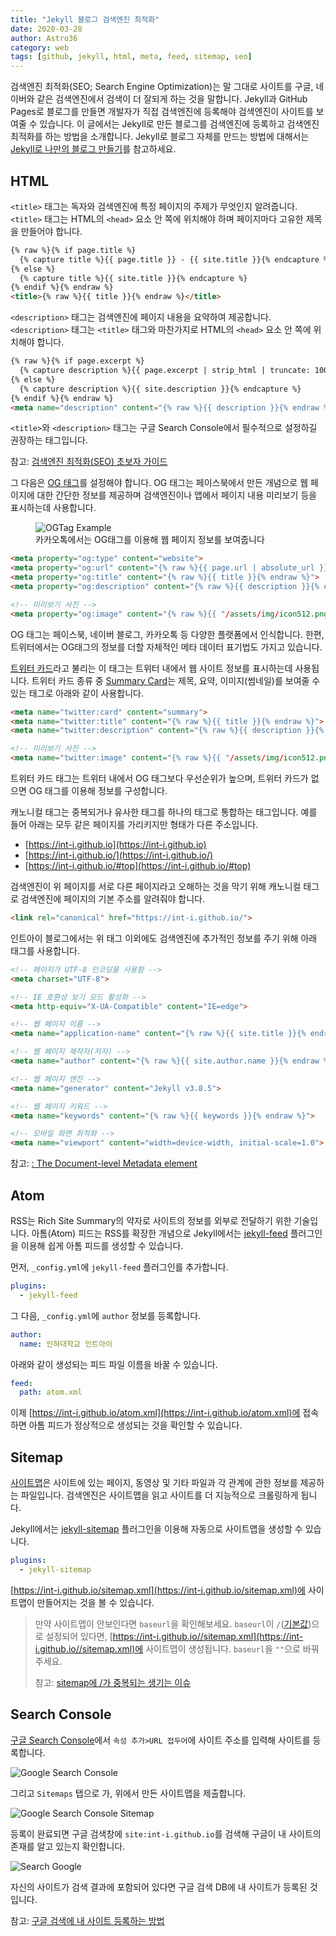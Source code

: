 ```yaml
---
title: "Jekyll 블로그 검색엔진 최적화"
date: 2020-03-28
author: Astro36
category: web
tags: [github, jekyll, html, meta, feed, sitemap, seo]
---
```


검색엔진 최적화(SEO; Search Engine Optimization)는 말 그대로 사이트를 구글, 네이버와 같은 검색엔진에서 검색이 더 잘되게 하는 것을 말합니다.
Jekyll과 GitHub Pages로 블로그를 만들면 개발자가 직접 검색엔진에 등록해야 검색엔진이 사이트를 보여줄 수 있습니다.
이 글에서는 Jekyll로 만든 블로그를 검색엔진에 등록하고 검색엔진 최적화를 하는 방법을 소개합니다.
Jekyll로 블로그 자체를 만드는 방법에 대해서는 [Jekyll로 나만의 블로그 만들기](https://int-i.github.io/web/2020-03-10/build-blog-with-jekyll/)를 참고하세요.

## HTML

`<title>` 태그는 독자와 검색엔진에 특정 페이지의 주제가 무엇인지 알려줍니다.
`<title>` 태그는 HTML의 `<head>` 요소 안 쪽에 위치해야 하며 페이지마다 고유한 제목을 만들어야 합니다.

```html
{% raw %}{% if page.title %}
  {% capture title %}{{ page.title }} - {{ site.title }}{% endcapture %}
{% else %}
  {% capture title %}{{ site.title }}{% endcapture %}
{% endif %}{% endraw %}
<title>{% raw %}{{ title }}{% endraw %}</title>
```

`<description>` 태그는 검색엔진에 페이지 내용을 요약하여 제공합니다.
`<description>` 태그는 `<title>` 태그와 마찬가지로 HTML의 `<head>` 요소 안 쪽에 위치해야 합니다.

```html
{% raw %}{% if page.excerpt %}
  {% capture description %}{{ page.excerpt | strip_html | truncate: 100 }}{% endcapture %}
{% else %}
  {% capture description %}{{ site.description }}{% endcapture %}
{% endif %}{% endraw %}
<meta name="description" content="{% raw %}{{ description }}{% endraw %}">
```

`<title>`와 `<description>` 태그는 구글 Search Console에서 필수적으로 설정하길 권장하는 태그입니다.

참고: [검색엔진 최적화(SEO) 초보자 가이드](https://support.google.com/webmasters/answer/7451184)

그 다음은 [OG 태그](https://ogp.me/)를 설정해야 합니다.
OG 태그는 페이스북에서 만든 개념으로 웹 페이지에 대한 간단한 정보를 제공하며 검색엔진이나 앱에서 페이지 내용 미리보기 등을 표시하는데 사용합니다.

<figure>
  <img src="/assets/posts/2020-03-28-jeykyll-seo/ogtag_example.jpg" alt="OGTag Example" style="max-width: 256px;">
  <figcaption>카카오톡에서는 OG태그를 이용해 웹 페이지 정보를 보여줍니다</figcaption>
</figure>

```html
<meta property="og:type" content="website">
<meta property="og:url" content="{% raw %}{{ page.url | absolute_url }}{% endraw %}">
<meta property="og:title" content="{% raw %}{{ title }}{% endraw %}">
<meta property="og:description" content="{% raw %}{{ description }}{% endraw %}">

<!-- 미리보기 사진 -->
<meta property="og:image" content="{% raw %}{{ "/assets/img/icon512.png" | relative_url }}{% endraw %}">
```

OG 태그는 페이스북, 네이버 블로그, 카카오톡 등 다양한 플랫폼에서 인식합니다.
한편, 트위터에서는 OG태그의 정보를 더할 자체적인 메타 데이터 표기법도 가지고 있습니다.

[트위터 카드](https://developer.twitter.com/en/docs/tweets/optimize-with-cards/overview/abouts-cards)라고 불리는 이 태그는 트위터 내에서 웹 사이트 정보를 표시하는데 사용됩니다.
트위터 카드 종류 중 [Summary Card](https://developer.twitter.com/en/docs/tweets/optimize-with-cards/overview/summary-card-with-large-image)는 제목, 요약, 이미지(썸네일)를 보여줄 수 있는 태그로 아래와 같이 사용합니다.

```html
<meta name="twitter:card" content="summary">
<meta name="twitter:title" content="{% raw %}{{ title }}{% endraw %}">
<meta name="twitter:description" content="{% raw %}{{ description }}{% endraw %}">

<!-- 미리보기 사진 -->
<meta name="twitter:image" content="{% raw %}{{ "/assets/img/icon512.png" | relative_url }}{% endraw %}">
```

트위터 카드 태그는 트위터 내에서 OG 태그보다 우선순위가 높으며, 트위터 카드가 없으면 OG 태그를 이용해 정보를 구성합니다.

캐노니컬 태그는 중복되거나 유사한 태그를 하나의 태그로 통합하는 태그입니다.
예를 들어 아래는 모두 같은 페이지를 가리키지만 형태가 다른 주소입니다.

- [https://int-i.github.io](https://int-i.github.io)
- [https://int-i.github.io/](https://int-i.github.io/)
- [https://int-i.github.io/#top](https://int-i.github.io/#top)

검색엔진이 위 페이지를 서로 다른 페이지라고 오해하는 것을 막기 위해 캐노니컬 태그로 검색엔진에 페이지의 기본 주소를 알려줘야 합니다.

```html
<link rel="canonical" href="https://int-i.github.io/">
```

인트아이 블로그에서는 위 태그 이외에도 검색엔진에 추가적인 정보를 주기 위해 아래 태그를 사용합니다.

```html
<!-- 페이지가 UTF-8 인코딩을 사용함 -->
<meta charset="UTF-8">

<!-- IE 호환성 보기 모드 활성화 -->
<meta http-equiv="X-UA-Compatible" content="IE=edge">

<!-- 웹 페이지 이름 -->
<meta name="application-name" content="{% raw %}{{ site.title }}{% endraw %}">

<!-- 웹 페이지 제작자(저자) -->
<meta name="author" content="{% raw %}{{ site.author.name }}{% endraw %}">

<!-- 웹 페이지 엔진 -->
<meta name="generator" content="Jekyll v3.8.5">

<!-- 웹 페이지 키워드 -->
<meta name="keywords" content="{% raw %}{{ keywords }}{% endraw %}">

<!-- 모바일 화면 최적화 -->
<meta name="viewport" content="width=device-width, initial-scale=1.0">
```

참고: [<meta>: The Document-level Metadata element](https://developer.mozilla.org/en-US/docs/Web/HTML/Element/meta)

## Atom

RSS는 Rich Site Summary의 약자로 사이트의 정보를 외부로 전달하기 위한 기술입니다.
아톰(Atom) 피드는 RSS를 확장한 개념으로 Jekyll에서는 [jekyll-feed](https://github.com/jekyll/jekyll-feed) 플러그인을 이용해 쉽게 아톰 피드를 생성할 수 있습니다.

먼저, `_config.yml`에 `jekyll-feed` 플러그인를 추가합니다.

```yml
plugins:
  - jekyll-feed
```

그 다음, `_config.yml`에 `author` 정보를 등록합니다.

```yml
author:
  name: 인하대학교 인트아이
```

아래와 같이 생성되는 피드 파일 이름을 바꿀 수 있습니다.

```yml
feed:
  path: atom.xml
```

이제 [https://int-i.github.io/atom.xml](https://int-i.github.io/atom.xml)에 접속하면 아톰 피드가 정상적으로 생성되는 것을 확인할 수 있습니다.

## Sitemap

[사이트맵](https://www.sitemaps.org/ko/protocol.html)은 사이트에 있는 페이지, 동영상 및 기타 파일과 각 관계에 관한 정보를 제공하는 파일입니다.
검색엔진은 사이트맵을 읽고 사이트를 더 지능적으로 크롤링하게 됩니다.

Jekyll에서는 [jekyll-sitemap](https://github.com/jekyll/jekyll-sitemap) 플러그인을 이용해 자동으로 사이트맵을 생성할 수 있습니다.

```yml
plugins:
  - jekyll-sitemap
```

[https://int-i.github.io/sitemap.xml](https://int-i.github.io/sitemap.xml)에 사이트맵이 만들어지는 것을 볼 수 있습니다.

> 만약 사이트맵이 안보인다면 `baseurl`을 확인해보세요.
> `baseurl`이 `/`([기본값](https://ben.balter.com/jekyll-style-guide/config/#baseurl))으로 설정되어 있다면, [https://int-i.github.io//sitemap.xml](https://int-i.github.io//sitemap.xml)에 사이트맵이 생성됩니다.
> `baseurl`을 `""`으로 바꿔주세요.
>
> 참고: [sitemap에 /가 중복되는 생기는 이슈](https://github.com/jekyll/jekyll-sitemap/issues/182)

## Search Console

[구글 Search Console](https://search.google.com/search-console)에서 `속성 추가>URL 접두어`에 사이트 주소를 입력해 사이트를 등록합니다.

![Google Search Console](/assets/posts/2020-03-28-jeykyll-seo/search_console.png)

그리고 `Sitemaps` 탭으로 가, 위에서 만든 사이트맵을 제출합니다.

![Google Search Console Sitemap](/assets/posts/2020-03-28-jeykyll-seo/search_console_sitemap.png)

등록이 완료되면 구글 검색창에 `site:int-i.github.io`를 검색해 구글이 내 사이트의 존재를 알고 있는지 확인합니다.

![Search Google](/assets/posts/2020-03-28-jeykyll-seo/search_google.png)

자신의 사이트가 검색 결과에 포함되어 있다면 구글 검색 DB에 내 사이트가 등록된 것입니다.

참고: [구글 검색에 내 사이트 등록하는 방법](https://pcwpower.tistory.com/26)
